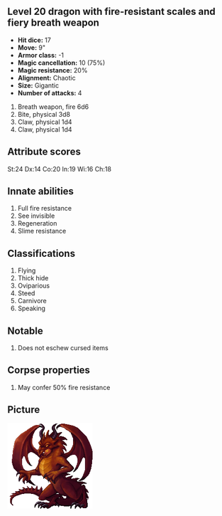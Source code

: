 ## Level 20 dragon with fire-resistant scales and fiery breath weapon
- **Hit dice:** 17
- **Move:** 9"
- **Armor class:** -1
- **Magic cancellation:** 10 (75%)
- **Magic resistance:** 20%
- **Alignment:** Chaotic
- **Size:** Gigantic
- **Number of attacks:** 4
1. Breath weapon, fire 6d6
2. Bite, physical 3d8
3. Claw, physical 1d4
4. Claw, physical 1d4
## Attribute scores
St:24 Dx:14 Co:20 In:19 Wi:16 Ch:18
## Innate abilities
1. Full fire resistance
2. See invisible
3. Regeneration
4. Slime resistance
## Classifications
1. Flying
2. Thick hide
3. Oviparious
4. Steed
5. Carnivore
6. Speaking
## Notable
1. Does not eschew cursed items
## Corpse properties
1. May confer 50% fire resistance
## Picture
![Red dragon](https://github.com/hyvanmielenpelit/GnollHackTileSet/blob/main/Monsters/red_dragon/red_dragon.png)
